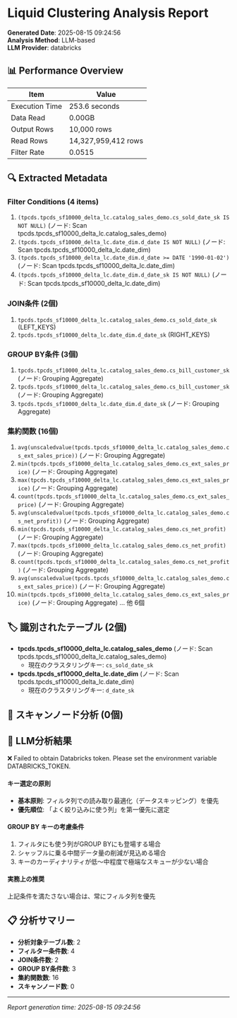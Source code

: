 # Liquid Clustering Analysis Report

**Generated Date**: 2025-08-15 09:24:56  
**Analysis Method**: LLM-based  
**LLM Provider**: databricks

## 📊 Performance Overview

| Item | Value |
|------|-----|
| Execution Time | 253.6 seconds |
| Data Read | 0.00GB |
| Output Rows | 10,000 rows |
| Read Rows | 14,327,959,412 rows |
| Filter Rate | 0.0515 |

## 🔍 Extracted Metadata

### Filter Conditions (4 items)
1. `(tpcds.tpcds_sf10000_delta_lc.catalog_sales_demo.cs_sold_date_sk IS NOT NULL)` (ノード: Scan tpcds.tpcds_sf10000_delta_lc.catalog_sales_demo)
2. `(tpcds.tpcds_sf10000_delta_lc.date_dim.d_date IS NOT NULL)` (ノード: Scan tpcds.tpcds_sf10000_delta_lc.date_dim)
3. `(tpcds.tpcds_sf10000_delta_lc.date_dim.d_date >= DATE '1990-01-02')` (ノード: Scan tpcds.tpcds_sf10000_delta_lc.date_dim)
4. `(tpcds.tpcds_sf10000_delta_lc.date_dim.d_date_sk IS NOT NULL)` (ノード: Scan tpcds.tpcds_sf10000_delta_lc.date_dim)

### JOIN条件 (2個)
1. `tpcds.tpcds_sf10000_delta_lc.catalog_sales_demo.cs_sold_date_sk` (LEFT_KEYS)
2. `tpcds.tpcds_sf10000_delta_lc.date_dim.d_date_sk` (RIGHT_KEYS)

### GROUP BY条件 (3個)
1. `tpcds.tpcds_sf10000_delta_lc.catalog_sales_demo.cs_bill_customer_sk` (ノード: Grouping Aggregate)
2. `tpcds.tpcds_sf10000_delta_lc.catalog_sales_demo.cs_bill_customer_sk` (ノード: Grouping Aggregate)
3. `tpcds.tpcds_sf10000_delta_lc.date_dim.d_date_sk` (ノード: Grouping Aggregate)

### 集約関数 (16個)
1. `avg(unscaledvalue(tpcds.tpcds_sf10000_delta_lc.catalog_sales_demo.cs_ext_sales_price))` (ノード: Grouping Aggregate)
2. `min(tpcds.tpcds_sf10000_delta_lc.catalog_sales_demo.cs_ext_sales_price)` (ノード: Grouping Aggregate)
3. `max(tpcds.tpcds_sf10000_delta_lc.catalog_sales_demo.cs_ext_sales_price)` (ノード: Grouping Aggregate)
4. `count(tpcds.tpcds_sf10000_delta_lc.catalog_sales_demo.cs_ext_sales_price)` (ノード: Grouping Aggregate)
5. `avg(unscaledvalue(tpcds.tpcds_sf10000_delta_lc.catalog_sales_demo.cs_net_profit))` (ノード: Grouping Aggregate)
6. `min(tpcds.tpcds_sf10000_delta_lc.catalog_sales_demo.cs_net_profit)` (ノード: Grouping Aggregate)
7. `max(tpcds.tpcds_sf10000_delta_lc.catalog_sales_demo.cs_net_profit)` (ノード: Grouping Aggregate)
8. `count(tpcds.tpcds_sf10000_delta_lc.catalog_sales_demo.cs_net_profit)` (ノード: Grouping Aggregate)
9. `avg(unscaledvalue(tpcds.tpcds_sf10000_delta_lc.catalog_sales_demo.cs_ext_sales_price))` (ノード: Grouping Aggregate)
10. `min(tpcds.tpcds_sf10000_delta_lc.catalog_sales_demo.cs_ext_sales_price)` (ノード: Grouping Aggregate)
... 他 6個

## 🏷️ 識別されたテーブル (2個)

- **tpcds.tpcds_sf10000_delta_lc.catalog_sales_demo** (ノード: Scan tpcds.tpcds_sf10000_delta_lc.catalog_sales_demo)
  - 現在のクラスタリングキー: `cs_sold_date_sk`
- **tpcds.tpcds_sf10000_delta_lc.date_dim** (ノード: Scan tpcds.tpcds_sf10000_delta_lc.date_dim)
  - 現在のクラスタリングキー: `d_date_sk`

## 🔎 スキャンノード分析 (0個)


## 🤖 LLM分析結果

❌ Failed to obtain Databricks token. Please set the environment variable DATABRICKS_TOKEN.

#### キー選定の原則
- **基本原則**: フィルタ列での読み取り最適化（データスキッピング）を優先
- **優先順位**: 「よく絞り込みに使う列」を第一優先に選定

#### GROUP BY キーの考慮条件

1. フィルタにも使う列がGROUP BYにも登場する場合
2. シャッフルに乗る中間データ量の削減が見込める場合
3. キーのカーディナリティが低〜中程度で極端なスキューが少ない場合

#### 実務上の推奨

上記条件を満たさない場合は、常にフィルタ列を優先

## 📋 分析サマリー

- **分析対象テーブル数**: 2
- **フィルター条件数**: 4
- **JOIN条件数**: 2
- **GROUP BY条件数**: 3
- **集約関数数**: 16
- **スキャンノード数**: 0

---
*Report generation time: 2025-08-15 09:24:56*
